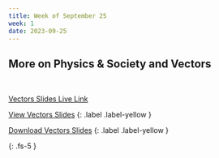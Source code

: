 ```yaml
---
title: Week of September 25
week: 1
date: 2023-09-25
---
```


## More on Physics & Society and Vectors
<bR>

[Vectors Slides Live Link](https://docs.google.com/presentation/d/e/2PACX-1vTwEtW3kW3ae9DnZ-xP29lJb5Izm-kpO6MyPH8oaxFlR7AlK79M8ZVsqL9IsdszPeTSE2KLJUuSvKiU/pub)

[View Vectors Slides](/23-24/1Q/vectors/slides.html)
{: .label .label-yellow }

[Download Vectors Slides](/23-24/1Q/vectors/slides.pdf)
{: .label .label-yellow }
  
{: .fs-5 }
